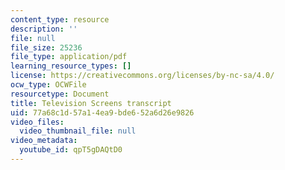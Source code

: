 ```yaml
---
content_type: resource
description: ''
file: null
file_size: 25236
file_type: application/pdf
learning_resource_types: []
license: https://creativecommons.org/licenses/by-nc-sa/4.0/
ocw_type: OCWFile
resourcetype: Document
title: Television Screens transcript
uid: 77a68c1d-57a1-4ea9-bde6-52a6d26e9826
video_files:
  video_thumbnail_file: null
video_metadata:
  youtube_id: qpT5gDAQtD0
---
```

